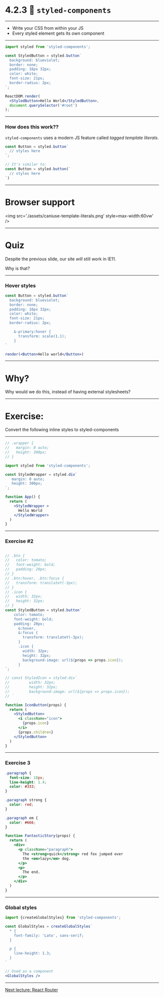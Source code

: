 # 4.2.3 💅 `styled-components`

---

- Write your CSS from within your JS
- Every styled element gets its own component

---

```jsx
import styled from 'styled-components';

const StyledButton = styled.button`
  background: blueviolet;
  border: none;
  padding: 16px 32px;
  color: white;
  font-size: 21px;
  border-radius: 2px;
`;

ReactDOM.render(
  <StyledButton>Hello World</StyledButton>,
  document.querySelector('#root')
);
```

---

### How does this work??

`styled-components` uses a modern JS feature called _tagged template literals_.

```js
const Button = styled.button`
  // styles here
`;

// It's similar to:
const Button = styled.button(`
  // styles here
`)
```

---

# Browser support

<img src='./assets/caniuse-template-literals.png' style=max-width:60vw' />

---

# Quiz

Despite the previous slide, our site _will_ still work in IE11.

Why is that?

---

### Hover styles

```jsx live=true
const Button = styled.button`
  background: blueviolet;
  border: none;
  padding: 16px 32px;
  color: white;
  font-size: 21px;
  border-radius: 2px;

    &-primary:hover {
      transform: scale(1.1);
    }
`

render(<Button>Hello world</Button>)
```

---

# Why?

Why would we do this, instead of having external stylesheets?

---

# Exercise:

Convert the following inline styles to styled-components

---

```jsx
// .wrapper {
//   margin: 0 auto;
//   height: 300px;
// }

import styled from 'styled-components';

const StyledWrapper = styled.div`
   margin: 0 auto;
   height: 300px;
`;

```

```jsx
function App() {
  return (
    <StyledWrapper >
      Hello World
    </StyledWrapper>
  )
}
```

---

### Exercise #2

```jsx

// .btn {
//   color: tomato;
//   font-weight: bold;
//   padding: 20px;
// }
// .btn:hover, .btn:focus {
//   transform: translateY(-3px);
// }
// .icon {
//   width: 32px;
//   height: 32px;
// }
const StyledButton = styled.button`
    color: tomato;
    font-weight: bold;
    padding: 20px;
      &:hover,
      &:focus {
        transform: translateY(-3px);
      }
      .icon {
        width: 32px;
        height: 32px;
        background-image: url(${props => props.icon});
      }
`;

// const StyledIcon = styled.div`
//         width: 32px;
//         height: 32px;
//         background-image: url(${props => props.icon});
// `
```

```jsx
function IconButton(props) {
  return (
    <StyledButton>
      <i className="icon">
        {props.icon}
      </i>
      {props.children}
    </StyledButton>
  )
}
```

---

### Exercise 3


```css
.paragraph {
  font-size: 18px;
  line-height: 1.4;
  color: #333;
}

.paragraph strong {
  color: red;
}

.paragraph em {
  color: #666;
}
```

```jsx
function FantasticStory(props) {
  return (
    <div>
      <p className="paragraph">
        The <strong>quick</strong> red fox jumped over
        the <em>lazy</em> dog.
      </p>
      <p>
        The end.
      </p>
    </div>
  )
}
```

---

### Global styles

```jsx
import {createGlobalStyles} from 'styled-components';

const GlobalStyles = createGlobalStyles`
  * {
    font-family: 'Lato', sans-serif;
  }

  p {
    line-height: 1.3;
  }
`

// Used as a component
<GlobalStyles />
```

---

[Next lecture: React Router](../lecture-4-react-router)

